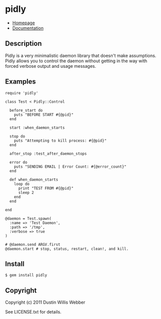 # pidly

* [Homepage](https://github.com/mephux/pidly)
* [Documentation](http://rubydoc.info/github/mephux/pidly/master/frames)

## Description

Pidly is a very minimalistic daemon library that doesn't make assumptions. Pidly allows you to control the 
daemon without getting in the way with forced verbose output and usage messages.

## Examples

	require 'pidly'

	class Test < Pidly::Control

	  before_start do
	    puts "BEFORE START #{@pid}"
	  end

	  start :when_daemon_starts

	  stop do
	    puts "Attempting to kill process: #{@pid}"
	  end

	  after_stop :test_after_daemon_stops

	  error do
	    puts "SENDING EMAIL | Error Count: #{@error_count}"
	  end

	  def when_daemon_starts
	    loop do
	      print "TEST FROM #{@pid}"
	      sleep 2
	    end
	  end

	end

	@daemon = Test.spawn(
	  :name => 'Test Daemon',
	  :path => '/tmp',
	  :verbose => true
	)

	# @daemon.send ARGV.first
	@daemon.start # stop, status, restart, clean!, and kill.

## Install

	$ gem install pidly

## Copyright

Copyright (c) 2011 Dustin Willis Webber

See LICENSE.txt for details.
